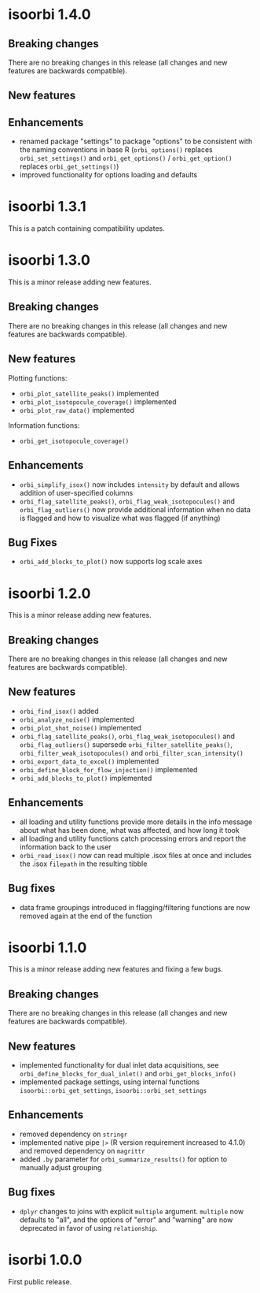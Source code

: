 # isoorbi 1.4.0

## Breaking changes

There are no breaking changes in this release (all changes and new features are backwards compatible).

## New features

## Enhancements

* renamed package "settings" to package "options" to be consistent with the naming conventions in base R (`orbi_options()` replaces `orbi_set_settings()` and `orbi_get_options()` / `orbi_get_option()` replaces `orbi_get_settings()`)
* improved functionality for options loading and defaults

# isoorbi 1.3.1

This is a patch containing compatibility updates.

# isoorbi 1.3.0

This is a minor release adding new features.

## Breaking changes

There are no breaking changes in this release (all changes and new features are backwards compatible).

## New features

Plotting functions:

* `orbi_plot_satellite_peaks()` implemented
* `orbi_plot_isotopocule_coverage()` implemented
* `orbi_plot_raw_data()` implemented

Information functions:

* `orbi_get_isotopocule_coverage()`

## Enhancements

* `orbi_simplify_isox()` now includes `intensity` by default and allows addition of user-specified columns
* `orbi_flag_satellite_peaks()`, `orbi_flag_weak_isotopocules()` and `orbi_flag_outliers()` now provide additional information when no data is flagged and how to visualize what was flagged (if anything)

## Bug Fixes

* `orbi_add_blocks_to_plot()` now supports log scale axes

# isoorbi 1.2.0

This is a minor release adding new features.

## Breaking changes

There are no breaking changes in this release (all changes and new features are backwards compatible).

## New features

* `orbi_find_isox()` added
* `orbi_analyze_noise()` implemented
* `orbi_plot_shot_noise()` implemented
* `orbi_flag_satellite_peaks()`, `orbi_flag_weak_isotopocules()` and `orbi_flag_outliers()` supersede `orbi_filter_satellite_peaks()`, `orbi_filter_weak_isotopocules()` and `orbi_filter_scan_intensity()`
* `orbi_export_data_to_excel()` implemented
* `orbi_define_block_for_flow_injection()` implemented
* `orbi_add_blocks_to_plot()` implemented

## Enhancements

* all loading and utility functions provide more details in the info message about what has been done, what was affected, and how long it took
* all loading and utility functions catch processing errors and report the information back to the user
* `orbi_read_isox()` now can read multiple .isox files at once and includes the .isox `filepath` in the resulting tibble

## Bug fixes

* data frame groupings introduced in flagging/filtering functions are now removed again at the end of the function

# isoorbi 1.1.0

This is a minor release adding new features and fixing a few bugs.

## Breaking changes

There are no breaking changes in this release (all changes and new features are backwards compatible).

## New features

* implemented functionality for dual inlet data acquisitions, see `orbi_define_blocks_for_dual_inlet()` and `orbi_get_blocks_info()`
* implemented package settings, using internal functions `isoorbi::orbi_get_settings`, `isoorbi::orbi_set_settings`

## Enhancements

* removed dependency on `stringr`
* implemented native pipe `|>` (R version requirement increased to 4.1.0) and removed dependency on `magrittr`
* added `.by` parameter for `orbi_summarize_results()` for option to manually adjust grouping

## Bug fixes

* `dplyr` changes to joins with explicit `multiple` argument. `multiple` now defaults to "all", and the options of "error" and "warning" are now deprecated in favor of using `relationship`. 

# isorbi 1.0.0

First public release.
